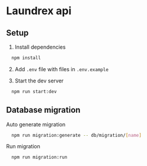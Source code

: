 # Laundrex api

## Setup

1. Install dependencies

```bash
  npm install
```

2. Add `.env` file with files in `.env.example`

3. Start the dev server

```bash
  npm run start:dev
```

## Database migration

Auto generate migration

```bash
  npm run migration:generate -- db/migration/[name]
```

Run migration

```bash
  npm run migration:run
```
